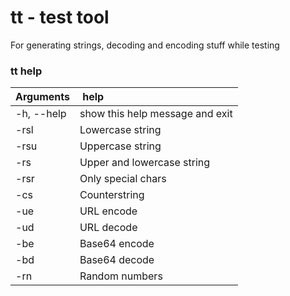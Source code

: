 # tt - test tool
For generating strings, decoding and encoding stuff while testing



### tt help

| Arguments | help                           |
|:----------|:-------------------------------|
|-h, --help | show this help message and exit|
|-rsl       | Lowercase string               |
|-rsu       | Uppercase string               |
|-rs        | Upper and lowercase string     |
|-rsr       | Only special chars             |
|-cs        | Counterstring                  |
|-ue        | URL encode                     |
|-ud        | URL decode                     |
|-be        | Base64 encode                  |
|-bd        | Base64 decode                  |
|-rn        | Random numbers                 |

 
